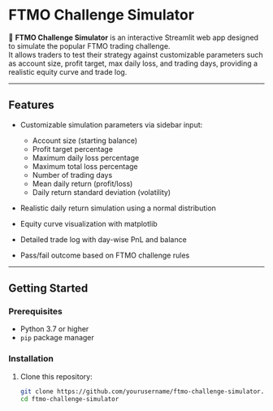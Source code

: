 # FTMO Challenge Simulator

💼 **FTMO Challenge Simulator** is an interactive Streamlit web app designed to simulate the popular FTMO trading challenge.  
It allows traders to test their strategy against customizable parameters such as account size, profit target, max daily loss, and trading days, providing a realistic equity curve and trade log.

---

## Features

- Customizable simulation parameters via sidebar input:
  - Account size (starting balance)
  - Profit target percentage
  - Maximum daily loss percentage
  - Maximum total loss percentage
  - Number of trading days
  - Mean daily return (profit/loss)
  - Daily return standard deviation (volatility)

- Realistic daily return simulation using a normal distribution  
- Equity curve visualization with matplotlib  
- Detailed trade log with day-wise PnL and balance  
- Pass/fail outcome based on FTMO challenge rules  

---

## Getting Started

### Prerequisites

- Python 3.7 or higher
- `pip` package manager

### Installation

1. Clone this repository:

   ```bash
   git clone https://github.com/yourusername/ftmo-challenge-simulator.git
   cd ftmo-challenge-simulator
